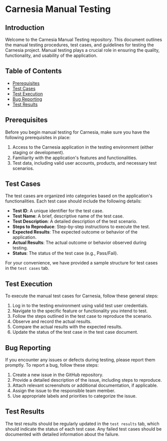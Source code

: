 # Carnesia Manual Testing

## Introduction

Welcome to the Carnesia Manual Testing repository. This document outlines the manual testing procedures, test cases, and guidelines for testing the Carnesia project. Manual testing plays a crucial role in ensuring the quality, functionality, and usability of the application.

## Table of Contents

- [Prerequisites](#prerequisites)
- [Test Cases](#test-cases)
- [Test Execution](#test-execution)
- [Bug Reporting](#bug-reporting)
- [Test Results](#test-results)

## Prerequisites

Before you begin manual testing for Carnesia, make sure you have the following prerequisites in place:

1. Access to the Carnesia application in the testing environment (either staging or development).
2. Familiarity with the application's features and functionalities.
3. Test data, including valid user accounts, products, and necessary test scenarios.

## Test Cases

The test cases are organized into categories based on the application's functionalities. Each test case should include the following details:

- **Test ID**: A unique identifier for the test case.
- **Test Name**: A brief, descriptive name of the test case.
- **Test Description**: A detailed description of the test scenario.
- **Steps to Reproduce**: Step-by-step instructions to execute the test.
- **Expected Results**: The expected outcome or behavior of the application.
- **Actual Results**: The actual outcome or behavior observed during testing.
- **Status**: The status of the test case (e.g., Pass/Fail).

For your convenience, we have provided a sample structure for test cases in the `test cases` tab.

## Test Execution

To execute the manual test cases for Carnesia, follow these general steps:

1. Log in to the testing environment using valid test user credentials.
2. Navigate to the specific feature or functionality you intend to test.
3. Follow the steps outlined in the test case to reproduce the scenario.
4. Observe and record the actual results.
5. Compare the actual results with the expected results.
6. Update the status of the test case in the test case document.

## Bug Reporting

If you encounter any issues or defects during testing, please report them promptly. To report a bug, follow these steps:

1. Create a new issue in the GitHub repository.
2. Provide a detailed description of the issue, including steps to reproduce.
3. Attach relevant screenshots or additional documentation, if applicable.
4. Assign the issue to the responsible team member.
5. Use appropriate labels and priorities to categorize the issue.

## Test Results

The test results should be regularly updated in the `test results` tab, which should indicate the status of each test case. Any failed test cases should be documented with detailed information about the failure.
